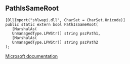 ## PathIsSameRoot

```
[DllImport("shlwapi.dll", CharSet = CharSet.Unicode)]
public static extern bool PathIsSameRoot(
   [MarshalAs(
   UnmanagedType.LPWStr)] string pszPath1,
   [MarshalAs(
   UnmanagedType.LPWStr)] string pszPath2
);
```

[Microsoft documentation](https://docs.microsoft.com/en-us/windows/win32/api/shlwapi/nf-shlwapi-pathissamerootw)
